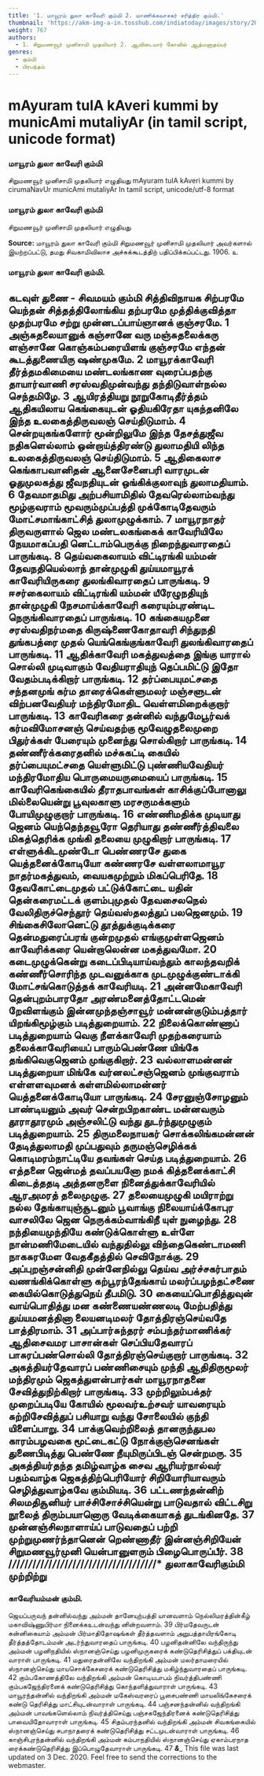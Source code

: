 ```yaml
---
title: '1. மாயூரம் துலா காவேரி கும்மி 2. மாணிக்கவாசகர் சரித்திர கும்மி.'
thumbnail: 'https://akm-img-a-in.tosshub.com/indiatoday/images/story/201911/saffron-770x433.jpeg?NbdQ1v2j67d5MD8B8kZ1Vck7M6rseCRO'
weight: 767
authors:
  - 1. சிறுமணவூர் முனிசாமி முதலியார் 2. ஆவிடையார் கோவில் ஆத்மனாதய்யர்
genres:
  - கும்மி
  - பிரபந்தம்
---
```


# mAyuram tulA kAveri kummi by municAmi mutaliyAr (in tamil script, unicode format)



### மாயூரம் துலா காவேரி கும்மி
சிறுமணவூர் முனிசாமி முதலியார் எழுதியது
mAyuram tulA kAveri kummi
by cirumaNavUr municAmi mutaliyAr
In tamil script, unicode/utf-8 format



### மாயூரம் துலா காவேரி கும்மி
சிறுமணவூர் முனிசாமி முதலியார் எழுதியது

**Source:**
மாயூரம் துலா காவேரி கும்மி
சிறுமணவூர் முனிசாமி முதலியார்
அவர்களால் இயற்றப்பட்டு,
தமது சிவகாமிவிலாச அச்சுக்கூடத்திற் பதிப்பிக்கப்பட்டது.
1906.
உ

### மாயூரம் துலா காவேரி கும்மி.

கடவுள் துணை - சிவமயம்
கும்மி
சித்திவிநாயக சிற்பரமே யெந்தன்
சித்தத்திலோங்கிய தற்பரமே
முத்திக்குவித்தா முதற்பரமே சற்று
முன்னடப்பாய்ஞானக் குஞ்சரமே. 1
அஞ்சுதலையானுக் கஞ்சானே வரு
மஞ்சுதலைக்கரு ளஞ்சானே
கொஞ்சும்பரையிளங் குஞ்சரமே எந்தன்
கூடத்துணையிரு ஷண்முகமே. 2
மாயூரக்காவேரி தீர்த்தமகிமையை
மண்டலங்காண வுரைப்பதற்கு
தாயார்வாணி சரஸ்வதிமுன்வந்து
தந்திடுவாள்நல்ல செந்தமிழே. 3
ஆயிரத்தியறு நூறுகோடிதீர்த்தம்
ஆதிகயிலாய கெங்கையுடன்
ஓதியகிரேதா யுகந்தனிலே இந்த
உலகைத்திருவலஞ் செய்திடுமாம். 4
சென்றயுகங்களோர் மூன்றிலுமே இந்த
தேசத்துஜீவ நதிகளெல்லாம்
ஒன்றாய்த்திரண்டு துலாமதியி லிந்த
உலகைத்திருவலஞ் செய்திடுமாம். 5
ஆதிகைலாச கெங்காபவானிதன்
ஆனைசேனைபரி வாரமுடன்
ஓதுமுலகத்து ஜீவநதியுடன்
ஒங்கிக்குலாவுந் துலாமதியாம். 6
தேவமாதமிது அற்பசியாமிதில்
தேவரெல்லாம்வந்து மூழ்குவராம்
மூவரும்முப்பத்தி முக்கோடிதேவரும்
மோட்சமாங்காட்சித் துலாமுழுக்காம். 7
மாயூரநாதர் திருவருளால் ஜெல
மண்டலகங்கைக் காவேரியிலே
நேயமாகப்பதி னெட்டாம்பெருக்கு
நிறைந்துவாரதைப் பாருங்கடி. 8
தெய்வகைலாயம் விட்டிரங்கி யம்மன்
தேவநதியெல்லாந் தான்முழுகி
துய்யமாயூரக் காவேரியிருகரை
துலங்கிவாரதைப் பாருங்கடி. 9
ஈசர்கைலாயம் விட்டிரங்கி யம்மன்
யீரேழுநதியுந் தான்முழுகி
நேசமாய்க்காவேரி கரையும்புரண்டிட
நெருங்கிவாரதைப் பாருங்கடி. 10
கங்கையமுனை சரஸ்வதிநர்மதை
கிருஷ்ணைகோதாவரி சிந்துநதி
துங்கபத்ரை முதல் யெங்கெங்குங்காவேரி
துலங்கிவாரதைப் பாருங்கடி. 11
ஆதிக்காவேரி மகத்துவத்தை இங்கு
யாரால் சொல்லி முடிவாகும்
வேதியராதியுந் தெப்பமிட்டு இதோ
வேதம்படிக்கிறார் பாருங்கடி. 12
தர்ப்பையுமட்சதை சந்தனமுங் கர்ம
தாரைக்கெள்ளுமலர் மஞ்சளுடன்
விற்பனவேதியர் மந்திரமோதிட
வெள்ளமிறைக்குறார் பாருங்கடி. 13
காவேரிகரை தன்னில் வந்துமேபூர்வக்
கர்மவிமோசனஞ் செய்வதற்கு
மூவேழுதலைமுறை பிதுர்க்கள் பேரையும்
முனைந்து சொல்கிறார் பாருங்கடி. 14
தண்ணீர்க்கரைதனில் மச்சுகட்டி கையில்
தர்ப்பையுமட்சதை யெள்ளுமிட்டு
புண்ணியவேதியர் மந்திரமோதிய
பொருமையருமையைப் பாருங்கடி. 15
காவேரிகெங்கையில் தீராதபாவங்கள்
காசிக்குப்போனாலு மில்லையென்று
பூவுலகாளு மரசருமக்களும்
போயிமுழுகுறார் பாருங்கடி. 16
எண்ணிமதிக்க முடியாது ஜெனம்
யெந்தெந்தவூரோ தெரியாது
தண்ணீர்த்திவலை மிகத்தெரிக்க முங்கி
தலையை முழுகிறார் பாருங்கடி. 17
எள்ளுக்கிடமுண்டோ பெண்ணரசே துகை
யெத்தனைக்கோடியோ கண்ணரசே
வள்ளலாமாயூர நாதர்மகத்துவம்,
வையகமுற்றும் மிகப்பெரிதே. 18
தேவகோட்டைமுதல் பட்டுக்கோட்டை யதின்
தென்கரைமட்டக் குளம்புமுதல்
தேவசைலநெல் வேலிதிருச்செந்தூர்
தெய்வஸ்தலத்துப் பலஜெனமும். 19
சிங்கைசிலோனெட்டு தூத்துக்குடிக்கரை
தென்மதுரைப்பரங் குன்றமுதல்
எங்குமுள்ளஜெனம் காவேரிக்கரை
யென்றாலென்ன மகத்துவமோ. 20
கடைமுழுக்கென்று கடைப்பிடியாய்வந்தும்
காலந்தவறிக் கண்ணீர்சொரிந்த
முடவனுக்காக முடமுழுக்குண்டாக்கி
மோட்சங்கொடுத்தக் காவேரியடி. 21
அன்னமேகாவேரி தென்புறம்பாரதோ
அரண்மனைத்தோட்டமென் றேவிளங்கும்
இன்னமுந்தஞ்சாவூர் மன்னன்குடும்பத்தார்
யிறங்கிமூழ்கும் படித்துறையாம். 22
நிலைக்கொண்ணாப் படித்துறையாம் வெகு
நீளக்காவேரி முதற்கரையாம்
தலைக்காவேரியைப் பாரும்பெண்ணே யிங்கே
தங்கிவெகுஜெனம் முங்குகிறார். 23
வல்லாளமன்னன் படித்துறையா மிங்கே
வர்னலட்சஞ்ஜெனம் முங்குவராம்
எள்ளளவுமனக் கள்ளமில்லாமன்னர்
யெத்தனைக்கோடியோ பாருங்கடி. 24
சேரனுஞ்சோழனும் பாண்டியனும் அவர்
சென்றபிறகாண்ட மன்னவரும்
தூராதூரமும் அஞ்சலிட்டு வந்து
துடர்ந்துமுழுகும் படித்துறையாம். 25
திருமலைநாயகர் சொக்கலிங்கமன்னன்
தேடித்துலாமதி முப்பதுவும்
தருமஞ்செழிக்கக் கொடிமரம்நாட்டியே
தவங்கள் செய்த படித்துறையாம். 26
எத்தனை ஜென்மத் தவப்பயனோ நமக்
கித்தனைக்காட்சி கிடைத்ததடி
அத்தனருளை நினைத்துக்காவேரியில்
ஆரஅமரத் தலைமுழுகு. 27
தலையைமுழுகி மயிராற்று நல்ல
தேங்காயுஞ்சூடனும் பூவாங்கு
நிலையாய்க்கோபுர வாசலிலே ஜென
நெருக்கம்வாங்கிநீ யுள் நுழைந்து. 28
நந்தியைமுந்தியே கண்டுக்கொள்ளு உள்ளே
நான்மணிமேடையில் வந்துதில்லு
விந்தைகெண்டாமணி நாகசுரமேள
வேதகீதத்தில் செவிநோக்கு. 29
அப்புறஞ்சன்னிதி முன்னேநில்லு தெய்வ
அர்ச்சகர்பாதம் வணங்கிக்கொள்ளு
கற்பூரந்தேங்காய் மலர்ப்பழந்தட்சணை
கையில்கொடுத்துநெய் தீபமிடு. 30
கையைப்பொதித்துவுன் வாய்பொதித்து மன
கண்ணையண்ணலடி மேற்பதித்து
துய்யமனத்தினா லையனடிமலர்
தோத்திரஞ்செய்வதே பாத்திரமாம். 31
அப்பார்சுந்தரர் சம்பந்தர்மாணிக்கர்
ஆதிசைவமர பாசான்கள்
செப்பியதேவாரப் பாசுரப்பண்சொல்லி
தோத்திரஞ்செய்குறார் பாருங்கடி. 32
அகத்தியர்தேவாரப் பண்ணிசையும் முந்தி
ஆதிதிருமூலர் மந்திரமும்
ஜெகத்துளன்பார்கள் மாயூரநாதனை
சேவித்துநிற்கிறார் பாருங்கடி. 33
முற்றிலும்பக்தர் முறைப்படியே கோயில்
மூலவர்உற்சவர் யாவரையும்
சுற்றிசேவித்துப் பசியாறு வந்து
சோலையில் குந்தி யிளைப்பாறு. 34
பாக்குவெற்றிலைத் தானருந்துபல
காரம்பழவகை மூட்டைகட்டு
நோக்குஞ்செனங்கள் துணைபிடித்து பெண்ணே
நீயுமிருப்பிடஞ் சென்றமரு. 35
அகத்தியர்தந்த தமிழ்வாழ்க சைவ
ஆரியர்நால்வர் பதம்வாழ்க
ஜெகத்திற்பெரியோர் சிறியோரியாவரும்
செழித்துவாழ்கவே கும்மியடி. 36
பட்டணந்தன்னிற் சிலமதிசூனியர்
பாச்சிசோச்சியென்று பாடுவதால்
விட்டசிறு நூலைத் திரும்பயானொரு
வேடிக்கையாகத் துடங்கினதே. 37
முன்னஞ்சிலநாளாய்ப் பாடுவதைப் பற்றி
முற்றுமுணர்ந்தானென் றெண்ணாதீர்
இன்னஞ்சிறியேன் சிறுமணவூர்முனி
யென்பானுளரும் பிழைபொருப்பீர். 38
/*/*/*/*/*/*/*/*/*/*/*/*/*/*/*/*/*/*/*/*/*/*/*/*/*/*/*/*/*/*/*/*/*/*/*/*/*
**துலாகாவேரிகும்மி முற்றிற்று**
--------------

### காவேரியம்மன் கும்மி.

ஜெயப்பருவந் தன்னில்வந்து அம்மன்
தானேயுற்பத்தி யானவளாம்
நெல்லிமரத்தின்கீழ் மகாவிஷ்ணுபிர்மா
நினைக்கஉடன்வந்து னின்றவளாம். 39
பிர்மதேவருடன் கன்னிகையாம் அம்மன்
பிர்மாதிதோஷங்கள் தீர்த்தவளாம்
அறுபத்தாயிரங்கோடி தீர்த்தத்தோடம்மன்
அடர்ந்துவாரதைப் பாருங்கடி. 40
பழனிதன்னிலே வந்திருந்து அம்மன்
பழனிநதியில் ஸ்நானஞ்செய்து
பழனிமுருகரைக் கண்டுதெரிசித்துப்
பக்தியுடன் வாராள் பாருங்கடி. 41
மதுரைதன்னிலே வந்திறங்கி அம்மன்
மலர்தாமரையில் ஸ்நானஞ்செய்து
மாயசொக்கேசரைக் கண்டுதெரிசித்து
மகிழ்ந்துவாரதைப் பாருங்கடி. 42
கும்பகோணத்திலே வந்திறங்கி அம்மன்
கொடியபாபம் நிவர்த்திபண்ணி
கும்பகஜேந்திரனைக் கண்டுதெரிசித்து
கொந்தளித்துவாராள் பாருங்கடி. 43
மாயூரந்தன்னில் வந்திறங்கி அம்மன்
மகேஸ்வரரைப் பூசைபண்ணி
மாயலிங்கேசரைக் கண்டு தெரிசித்து
மாட்சியுடன்வாராள் பாருங்கடி. 44
பஞ்சனந்தன்னில் வந்திறங்கி அம்மன்
பாவங்களெல்லாம் நிவர்த்திசெய்து
பஞ்சகஜேந்திரனைக் கண்டுதெரிசித்து
பாவையிதோவாராள் பாருங்கடி. 45
சிதம்பரந்தனில் வந்திறங்கி அம்மன்
சிவகங்கையில் ஸ்நானஞ்செய்து
சபாநாதரைக் கண்டுதெரிசித்து
சட்டமுடன்வாராள் பாருங்கடி. 46
காஞ்சிபுரந்தன்னில் வந்திறங்கி அம்மன்
கம்பாநதியில் ஸ்நானஞ்செய்து
ஏகாம்பரநாத ரைக்கண்டுதெரிசித்து
இப்பொழுதேவாராள் பாருங்கடி. 47
_____________&______________
This file was last updated on 3 Dec. 2020.
Feel free to send the corrections to the webmaster.